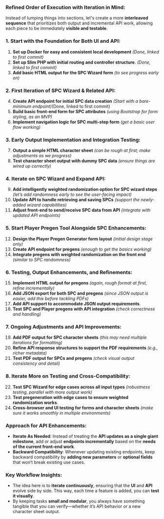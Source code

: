 ### **Refined Order of Execution with Iteration in Mind**:

Instead of lumping things into sections, let's create a more **interleaved sequence** that prioritizes both output and incremental API work, allowing each piece to be immediately **visible and testable**.

### **1. Start with the Foundation for Both UI and API:**
1. **Set up Docker for easy and consistent local development** _(Done, linked to first commit)_
2. **Set up Slim PHP with initial routing and controller structure**. _(Done, linked to first commit)_
3. **Add basic HTML output for the SPC Wizard form** _(to see progress early on)_

### **2. First Iteration of SPC Wizard & Related API:**
4. **Create API endpoint for initial SPC data creation** _(Start with a bare-minimum endpoint)_(Done, linked to first commit)
5. **Build basic front-end form for SPC attributes** _(using Bootstrap for form styling, as an MVP)_
6. **Implement navigation logic for SPC multi-step form** _(get a basic user flow working)_

### **3. Early Output Implementation and Integration Testing:**
7. **Output a simple HTML character sheet** _(can be rough at first; make adjustments as we progress)_
8. **Test character sheet output with dummy SPC data** _(ensure things are wired up correctly)_

### **4. Iterate on SPC Wizard and Expand API:**
9. **Add intelligently weighted randomization option for SPC wizard steps** _(let’s add randomness early to see the user-facing impact)_
10. **Update API to handle retrieving and saving SPCs** _(support the newly-added wizard capabilities)_
11. **Adjust front-end to send/receive SPC data from API** _(integrate with updated API endpoints)_

### **5. Start Player Pregen Tool Alongside SPC Enhancements:**
12. **Design the Player Pregen Generator form layout** _(initial design stage only)_
13. **Create API endpoint for pregens** _(enough to get the basics working)_
14. **Integrate pregens with weighted randomization on the front end** _(similar to SPC randomness)_

### **6. Testing, Output Enhancements, and Refinements:**
15. **Implement HTML output for pregens** _(again, rough format at first, refine incrementally)_
16. **Add JSON export for both SPC and pregens** _(since JSON output is easier, add this before tackling PDFs)_
17. **Add API support to accommodate JSON output requirements**.
18. **Test SPC and Player pregens with API integration** _(check correctness and handling)_

### **7. Ongoing Adjustments and API Improvements:**
19. **Add PDF output for SPC character sheets** _(this may need multiple iterations for formatting)_
20. **Refine API response structures to support the PDF requirements** _(e.g., richer metadata)_
21. **Test PDF output for SPCs and pregens** _(check visual output consistency and detail)_

### **8. Iterate More on Testing and Cross-Compatibility:**
22. **Test SPC Wizard for edge cases across all input types** _(robustness testing, parallel with more output work)_
23. **Test pregeneration with edge cases to ensure weighted randomization works**.
24. **Cross-browser and UI testing for forms and character sheets** _(make sure it works smoothly in multiple environments)_

### **Approach for API Enhancements**:
- **Iterate As Needed**: Instead of treating the **API updates as a single giant milestone**, add or adjust **endpoints incrementally** based on the **needs of the current front-end work**.
- **Backward Compatibility**: Whenever updating existing endpoints, keep backward compatibility by **adding new parameters** or **optional fields** that won’t break existing use cases.

### **Key Workflow Insights**:
- The idea here is to **iterate continuously**, ensuring that the **UI** and **API** evolve side by side. This way, each time a feature is added, you can **test it visually**.
- By keeping tasks **small and modular**, you always have something tangible that you can verify—whether it’s API behavior or a new character sheet output.
